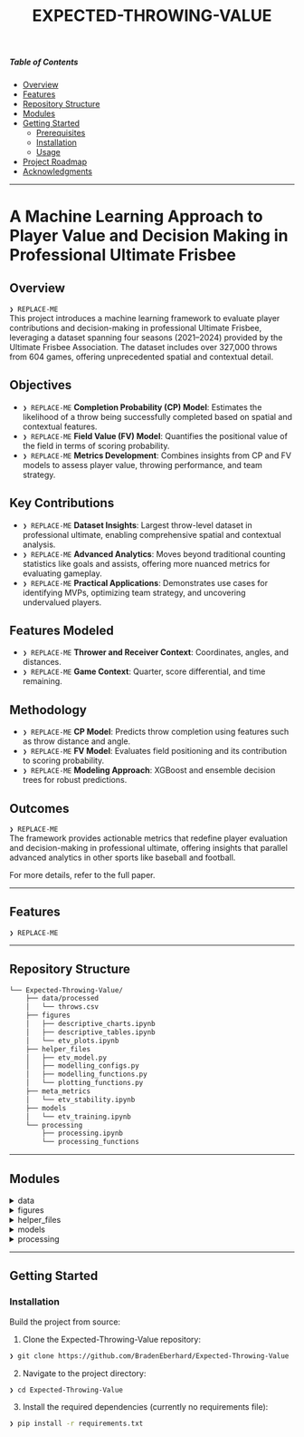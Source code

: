 <p align="center">
    <h1 align="center">EXPECTED-THROWING-VALUE</h1>
</p>
<br>

#####  Table of Contents

- [ Overview](#-overview)
- [ Features](#-features)
- [ Repository Structure](#-repository-structure)
- [ Modules](#-modules)
- [ Getting Started](#-getting-started)
    - [ Prerequisites](#-prerequisites)
    - [ Installation](#-installation)
    - [ Usage](#-usage)
- [ Project Roadmap](#-project-roadmap)
- [ Acknowledgments](#-acknowledgments)

---

# A Machine Learning Approach to Player Value and Decision Making in Professional Ultimate Frisbee  

## Overview  

<code>❯ REPLACE-ME</code>  
This project introduces a machine learning framework to evaluate player contributions and decision-making in professional Ultimate Frisbee, leveraging a dataset spanning four seasons (2021–2024) provided by the Ultimate Frisbee Association. The dataset includes over 327,000 throws from 604 games, offering unprecedented spatial and contextual detail.  

## Objectives  

- <code>❯ REPLACE-ME</code> **Completion Probability (CP) Model**: Estimates the likelihood of a throw being successfully completed based on spatial and contextual features.  
- <code>❯ REPLACE-ME</code> **Field Value (FV) Model**: Quantifies the positional value of the field in terms of scoring probability.  
- <code>❯ REPLACE-ME</code> **Metrics Development**: Combines insights from CP and FV models to assess player value, throwing performance, and team strategy.  

## Key Contributions  

- <code>❯ REPLACE-ME</code> **Dataset Insights**: Largest throw-level dataset in professional ultimate, enabling comprehensive spatial and contextual analysis.  
- <code>❯ REPLACE-ME</code> **Advanced Analytics**: Moves beyond traditional counting statistics like goals and assists, offering more nuanced metrics for evaluating gameplay.  
- <code>❯ REPLACE-ME</code> **Practical Applications**: Demonstrates use cases for identifying MVPs, optimizing team strategy, and uncovering undervalued players.  

## Features Modeled  

- <code>❯ REPLACE-ME</code> **Thrower and Receiver Context**: Coordinates, angles, and distances.  
- <code>❯ REPLACE-ME</code> **Game Context**: Quarter, score differential, and time remaining.  

## Methodology  

- <code>❯ REPLACE-ME</code> **CP Model**: Predicts throw completion using features such as throw distance and angle.  
- <code>❯ REPLACE-ME</code> **FV Model**: Evaluates field positioning and its contribution to scoring probability.  
- <code>❯ REPLACE-ME</code> **Modeling Approach**: XGBoost and ensemble decision trees for robust predictions.  

## Outcomes  

<code>❯ REPLACE-ME</code>  
The framework provides actionable metrics that redefine player evaluation and decision-making in professional ultimate, offering insights that parallel advanced analytics in other sports like baseball and football.  

For more details, refer to the full paper.

---

##  Features

<code>❯ REPLACE-ME</code>

---

##  Repository Structure

```sh
└── Expected-Throwing-Value/
    ├── data/processed
    │   └── throws.csv
    ├── figures
    │   ├── descriptive_charts.ipynb
    │   ├── descriptive_tables.ipynb
    │   └── etv_plots.ipynb
    ├── helper_files
    │   ├── etv_model.py
    │   ├── modelling_configs.py
    │   ├── modelling_functions.py
    │   └── plotting_functions.py
    ├── meta_metrics
    │   └── etv_stability.ipynb
    ├── models
    │   └── etv_training.ipynb
    └── processing
        ├── processing.ipynb
        └── processing_functions
```

---

##  Modules

<details closed><summary>data</summary>

| File | Summary |
| --- | --- |
| [throws.csv](https://github.com/BradenEberhard/Expected-Throwing-Value/blob/main/data/throws.csv) | <code>❯ Example data from the dataset. Full data can be found. </code> |
| [descriptive_tables.ipynb](https://github.com/BradenEberhard/Expected-Throwing-Value/blob/main/figures/descriptive_tables.ipynb) | <code>❯ Generates key descriptions for UFA data including number of games, points, players etc. </code> |
| [etv_plots.ipynb](https://github.com/BradenEberhard/Expected-Throwing-Value/blob/main/figures/etv_plots.ipynb) | <code>❯ Generates key plots showcasing use cases for Expected Throw Value using a heatmap on the playing field for FV, CP and ETV. </code> |

</details>

<details closed><summary>figures</summary>

| File | Summary |
| --- | --- |
| [descriptive_charts.ipynb](https://github.com/BradenEberhard/Expected-Throwing-Value/blob/main/figures/descriptive_charts.ipynb) | <code>❯ Generates key visualizations for UFA data including example point, radial histogram and 3d radial chart of location and direction frequency. </code> |
| [descriptive_tables.ipynb](https://github.com/BradenEberhard/Expected-Throwing-Value/blob/main/figures/descriptive_tables.ipynb) | <code>❯ Generates key descriptions for UFA data including number of games, points, players etc. </code> |
| [etv_plots.ipynb](https://github.com/BradenEberhard/Expected-Throwing-Value/blob/main/figures/etv_plots.ipynb) | <code>❯ Generates key plots showcasing use cases for Expected Throw Value using a heatmap on the playing field for FV, CP and ETV. </code> |

</details>

<details closed><summary>helper_files</summary>

| File | Summary |
| --- | --- |
| [etv_model.py](https://github.com/BradenEberhard/Expected-Throwing-Value/blob/main/helper_files/etv_model.py) | <code>❯ Class for ETV. Natively handles CP, FV and data interactions for predictions. </code> |
| [helper_files_metrics.py](https://github.com/BradenEberhard/Expected-Throwing-Value/blob/main/helper_files/helper_files_metrics.py) | <code>❯ contains functions for generating both novel and traditional player level metrics. </code> |
| [modelling_configs.py](https://github.com/BradenEberhard/Expected-Throwing-Value/blob/main/helper_files/modelling_configs.py) | <code>❯ Contains the config information for training CP, FV and ETV models. </code> |
| [modelling_functions.py](https://github.com/BradenEberhard/Expected-Throwing-Value/blob/main/helper_files/modelling_functions.py) | <code>❯ Functions for training model such as data processing pipeline, hyperparameter tuning, etc. </code> |
| [plotting_functions.py](https://github.com/BradenEberhard/Expected-Throwing-Value/blob/main/helper_files/plotting_functions.py) | <code>❯ Functions for plotting heatmaps. Calculates data for full field grid. </code> |

</details>

<details closed><summary>models</summary>

| File | Summary |
| --- | --- |
| [etv_training.ipynb](https://github.com/BradenEberhard/Expected-Throwing-Value/blob/main/models/etv_training.ipynb) | <code>❯ Model training file. Saves models and generates performance metrics. </code> |
| [feature_importance.ipynb](https://github.com/BradenEberhard/Expected-Throwing-Value/blob/main/models/feature_importance.ipynb) | <code>❯ SHAP implementation and exploration over different features. </code> |

</details>


<details closed><summary>processing</summary>

| File | Summary |
| --- | --- |
| [processing.ipynb](https://github.com/BradenEberhard/Expected-Throwing-Value/blob/main/processing/processing.ipynb) | <code>❯ Contains the main data processing pipeline for analyzing throwing data. It includes data loading, cleaning, categorization, and feature extraction processes to prepare the dataset for modeling. </code> |

</details>

---

##  Getting Started

###  Installation

Build the project from source:

1. Clone the Expected-Throwing-Value repository:
```sh
❯ git clone https://github.com/BradenEberhard/Expected-Throwing-Value
```

2. Navigate to the project directory:
```sh
❯ cd Expected-Throwing-Value
```

3. Install the required dependencies (currently no requirements file):
```sh
❯ pip install -r requirements.txt
```
